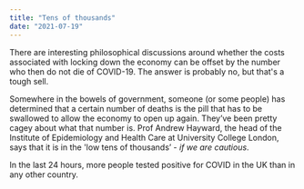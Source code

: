 ```yaml
---
title: "Tens of thousands"
date: "2021-07-19"
---
```


There are interesting philosophical discussions around whether the costs associated with locking down the economy can be offset by the number who then do not die of COVID-19.  The answer is probably no, but that's a tough sell.
<!--more--> 
Somewhere in the bowels of government, someone (or some people) has determined that a certain number of deaths is the pill that has to be swallowed to allow the economy to open up again. They’ve been pretty cagey about what that number is. Prof Andrew Hayward, the head of the Institute of Epidemiology and Health Care at University College London, says that it is in the 'low tens of thousands’ - _if we are cautious_.  
 
In the last 24 hours, more people tested positive for COVID in the UK than in any other country.
